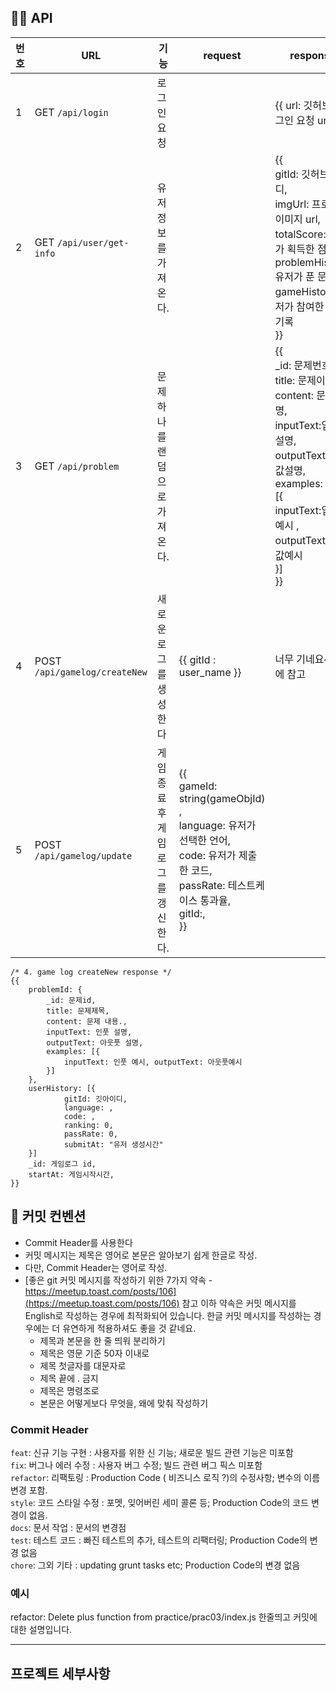 ## 👩‍💻 API 
| 번호 | URL | 기능 | request | response | 
| ---------------------- | ------------------------- | -------------------------- | ------------------------- | ------------------------- |
| 1 | GET `/api/login` | 로그인 요청 |  | {{ url: 깃허브 로그인 요청 url }}
| 2 | GET `/api/user/get-info` | 유저 정보를 가져온다. | | {{ <br>gitId: 깃허브 아이디,<br> imgUrl: 프로필 이미지 url,<br> totalScore: 유저가 획득한 점수,<br> problemHistory: 유저가 푼 문제,<br> gameHistory: 유저가 참여한 게임 기록<br>}} 
| 3 | GET `/api/problem` | 문제 하나를 랜덤으로 가져온다. |  | {{ <br>_id: 문제번호,<br>title: 문제이름 ,<br>content: 문제설명,<br>inputText:입력값설명,<br>outputText:출력값설명,<br>examples: <br>[{<br>inputText:입력값예시 ,<br>outputText:출력값예시<br>}]<br>}}
| 4 | POST `/api/gamelog/createNew` | 새로운 로그를 생성한다 | {{ gitId : user_name }} | 너무 기네요~ 밑에 참고 |
| 5 | POST `/api/gamelog/update` | 게임종료 후 게임로그를 갱신한다. | {{ <br>gameId: string(gameObjId) ,<br> language: 유저가 선택한 언어,<br> code: 유저가 제출한 코드, <br> passRate: 테스트케이스 통과율, <br>gitId:,<br> }} | | 
```
/* 4. game log createNew response */
{{
	problemId: {
		_id: 문제id,
		title: 문제제목,
		content: 문제 내용.,
		inputText: 인풋 설명,
		outputText: 아웃풋 설명,
		examples: [{ 
			inputText: 인풋 예시, outputText: 아웃풋예시 
		}]
	},
	userHistory: [{
			gitId: 깃아이디,
			language: ,
			code: ,
			ranking: 0,
			passRate: 0,
			submitAt: "유저 생성시간"
	}]
	_id: 게임로그 id,
	startAt: 게임시작시간,
}}
```


## 👲 커밋 컨벤션 
- Commit Header를 사용한다 
- 커밋 메시지는 제목은 영어로 본문은 알아보기 쉽게 한글로 작성.
- 다만, Commit Header는 영어로 작성.
- [좋은 git 커밋 메시지를 작성하기 위한 7가지 약속 - https://meetup.toast.com/posts/106](https://meetup.toast.com/posts/106) 참고 
이하 약속은 커밋 메시지를 English로 작성하는 경우에 최적화되어 있습니다. 한글 커밋 메시지를 작성하는 경우에는 더 유연하게 적용하셔도 좋을 것 같네요.
  - 제목과 본문을 한 줄 띄워 분리하기
  - 제목은 영문 기준 50자 이내로
  - 제목 첫글자를 대문자로
  - 제목 끝에 . 금지
  - 제목은 명령조로
  - 본문은 어떻게보다 무엇을, 왜에 맞춰 작성하기

### Commit Header
`feat`: 신규 기능 구현 : 사용자를 위한 신 기능; 새로운 빌드 관련 기능은 미포함 
<br>
`fix`: 버그나 에러 수정 : 사용자 버그 수정; 빌드 관련 버그 픽스 미포함
<br>
`refactor`: 리팩토링 : Production Code ( 비즈니스 로직 ?)의 수정사항; 변수의 이름 변경 포함.
<br>
`style`: 코드 스타일 수정 : 포멧, 잊어버린 세미 콜론 등; Production Code의 코드 변경이 없음.
<br>
`docs`: 문서 작업 : 문서의 변경점
<br>
`test`: 테스트 코드 : 빠진 테스트의 추가, 테스트의 리팩터링; Production Code의 변경 없음
<br>
`chore`: 그외 기타 : updating grunt tasks etc; Production Code의 변경 없음

### 예시
refactor: Delete plus function from practice/prac03/index.js 
한줄띄고 
커밋에 대한 설명입니다. 

-----

## 프로젝트 세부사항
